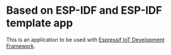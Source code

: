 Based on ESP-IDF and ESP-IDF template app
====================

This is an application to be used with [Espressif IoT Development Framework](https://github.com/espressif/esp-idf).


